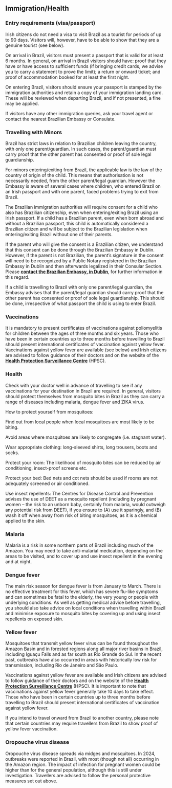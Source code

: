 ## Immigration/Health

### **Entry requirements (visa/passport)**

Irish citizens do not need a visa to visit Brazil as a tourist for periods of up to 90 days. Visitors will, however, have to be able to show that they are a genuine tourist (see below).

On arrival in Brazil, visitors must present a passport that is valid for at least 6 months. In general, on arrival in Brazil visitors should have: proof that they have or have access to sufficient funds (if bringing credit cards, we advise you to carry a statement to prove the limit); a return or onward ticket; and proof of accommodation booked for at least the first night.

On entering Brazil, visitors should ensure your passport is stamped by the immigration authorities and retain a copy of your immigration landing card. These will be reviewed when departing Brazil, and if not presented, a fine may be applied.

If visitors have any other immigration queries, ask your travel agent or contact the nearest Brazilian Embassy or Consulate.

### **Travelling with Minors**

Brazil has strict laws in relation to Brazilian children leaving the country, with only one parent/guardian. In such cases, the parent/guardian must carry proof that the other parent has consented or proof of sole legal guardianship.

For minors entering/exiting from Brazil, the applicable law is the law of the country of origin of the child. This means that authorisation is not necessarily needed, from the other parent/legal guardian. However the Embassy is aware of several cases where children, who entered Brazil on an Irish passport and with one parent, faced problems trying to exit from Brazil.

The Brazilian immigration authorities will require consent for a child who also has Brazilian citizenship, even when entering/exiting Brazil using an Irish passport. If a child has a Brazilian parent, even when born abroad and without a Brazilian passport, this child is automatically considered a Brazilian citizen and will be subject to the Brazilian legislation when entering/exiting Brazil without one of their parents.

If the parent who will give the consent is a Brazilian citizen, we understand that this consent can be done through the Brazilian Embassy in Dublin. However, if the parent is not Brazilian, the parent’s signature in the consent will need to be recognized by a Public Notary registered in the Brazilian Embassy in Dublin and then afterwards legalized in their Consular Section. Please [**contact the Brazilian Embassy, in Dublin**](http://dublin.itamaraty.gov.br/en-us/), for further information in this regard.

If a child is travelling to Brazil with only one parent/legal guardian, the Embassy advises that the parent/legal guardian should carry proof that the other parent has consented or proof of sole legal guardianship. This should be done, irrespective of what passport the child is using to enter Brazil.

### **Vaccinations**

It is mandatory to present certificates of vaccinations against poliomyelitis for children between the ages of three months and six years. Those who have been in certain countries up to three months before travelling to Brazil should present international certificates of vaccination against yellow fever. Vaccinations against yellow fever are available (see below) and Irish citizens are advised to follow guidance of their doctors and on the website of the [**Health Protection Surveillance Centre**](http://www.hpsc.ie/a-z/vectorborne/yellowfever/factsheet/) (HPSC).

### **Health**

Check with your doctor well in advance of travelling to see if any vaccinations for your destination in Brazil are required. In general, visitors should protect themselves from mosquito bites in Brazil as they can carry a range of diseases including malaria, dengue fever and ZIKA virus.

How to protect yourself from mosquitoes:

Find out from local people when local mosquitoes are most likely to be biting.

Avoid areas where mosquitoes are likely to congregate (i.e. stagnant water).

Wear appropriate clothing: long-sleeved shirts, long trousers, boots and socks.

Protect your room: The likelihood of mosquito bites can be reduced by air conditioning, insect-proof screens etc.

Protect your bed: Bed nets and cot nets should be used if rooms are not adequately screened or air conditioned.

Use insect repellents: The Centres for Disease Control and Prevention advises the use of DEET as a mosquito repellent (including by pregnant women – the risk to an unborn baby, certainly from malaria, would outweigh any potential risk from DEET), if you ensure to (A) use it sparingly, and (B) wash it off when away from risk of biting mosquitoes, as it is a chemical applied to the skin.

### **Malaria**

Malaria is a risk in some northern parts of Brazil including much of the Amazon. You may need to take anti-malarial medication, depending on the areas to be visited, and to cover up and use insect repellent in the evening and at night.

### **Dengue fever**

The main risk season for dengue fever is from January to March. There is no effective treatment for this fever, which has severe flu-like symptoms and can sometimes be fatal to the elderly, the very young or people with underlying conditions. As well as getting medical advice before travelling, you should also take advice on local conditions when travelling within Brazil and minimise exposure to mosquito bites by covering up and using insect repellents on exposed skin.

### **Yellow fever**

Mosquitoes that transmit yellow fever virus can be found throughout the Amazon Basin and in forested regions along all major river basins in Brazil, including Iguaçu Falls and as far south as Rio Grande do Sul. In the recent past, outbreaks have also occurred in areas with historically low risk for transmission, including Rio de Janeiro and São Paulo.

Vaccinations against yellow fever are available and Irish citizens are advised to follow guidance of their doctors and on the website of the [**Health Protection Surveillance Centre**](http://www.hpsc.ie/a-z/vectorborne/yellowfever/factsheet/) (HPSC). It is important to note that vaccinations against yellow fever generally take 10 days to take effect. Those who have been in certain countries up to three months before travelling to Brazil should present international certificates of vaccination against yellow fever.

If you intend to travel onward from Brazil to another country, please note that certain countries may require travellers from Brazil to show proof of yellow fever vaccination.

### **Oropouche virus disease**

Oropouche virus disease spreads via midges and mosquitoes. In 2024, outbreaks were reported in Brazil, with most (though not all) occurring in the Amazon region. The impact of infection for pregnant women could be higher than for the general population, although this is still under investigation. Travellers are advised to follow the personal protective measures set out above.